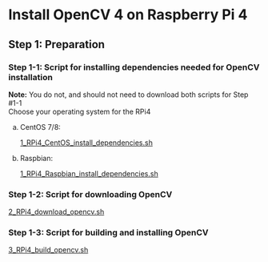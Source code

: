 
# Install OpenCV 4 on Raspberry Pi 4
## Step 1: Preparation
### Step 1-1: Script for installing dependencies needed for OpenCV installation
**Note:** You do not, and should not need to download both scripts for Step #1-1  
Choose your operating system for the RPi4  
<ol type="a">
  <li>CentOS 7/8:  
    
[1_RPi4_CentOS_install_dependencies.sh](face_recognition_linux/script/1_RPi4_CentOS_install_dependencies.sh)  </li>
  <li>Raspbian:  

[1_RPi4_Raspbian_install_dependencies.sh](face_recognition_linux/script/1_RPi4_Raspbian_install_dependencies.sh)</li>
</ol>

### Step 1-2: Script for downloading OpenCV
[2_RPi4_download_opencv.sh](face_recognition_linux/script/2_RPi4_download_opencv.sh)

### Step 1-3: Script for building and installing OpenCV
[3_RPi4_build_opencv.sh](face_recognition_linux/script/3_RPi4_build_opencv.sh)

